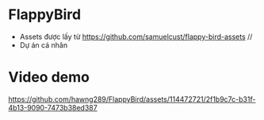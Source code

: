 # FlappyBird
- Assets được lấy từ https://github.com/samuelcust/flappy-bird-assets //
- Dự án cá nhân
# Video demo
https://github.com/hawng289/FlappyBird/assets/114472721/2f1b9c7c-b31f-4b13-9090-7473b38ed387

